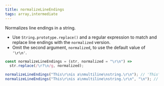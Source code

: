 ```yaml
---
title: normalizeLineEndings
tags: array,intermediate
---
```


Normalizes line endings in a string.

- Use `String.prototype.replace()` and a regular expression to match and replace line endings with the `normalized` version.
- Omit the second argument, `normalized`, to use the default value of `'\r\n'`.

```js
const normalizeLineEndings = (str, normalized = "\r\n") =>
  str.replace(/\r?\n/g, normalized);
```

```js
normalizeLineEndings("This\r\nis a\nmultiline\nstring.\r\n"); // 'This\r\nis a\r\nmultiline\r\nstring.\r\n'
normalizeLineEndings("This\r\nis a\nmultiline\nstring.\r\n", "\n"); // 'This\nis a\nmultiline\nstring.\n'
```
